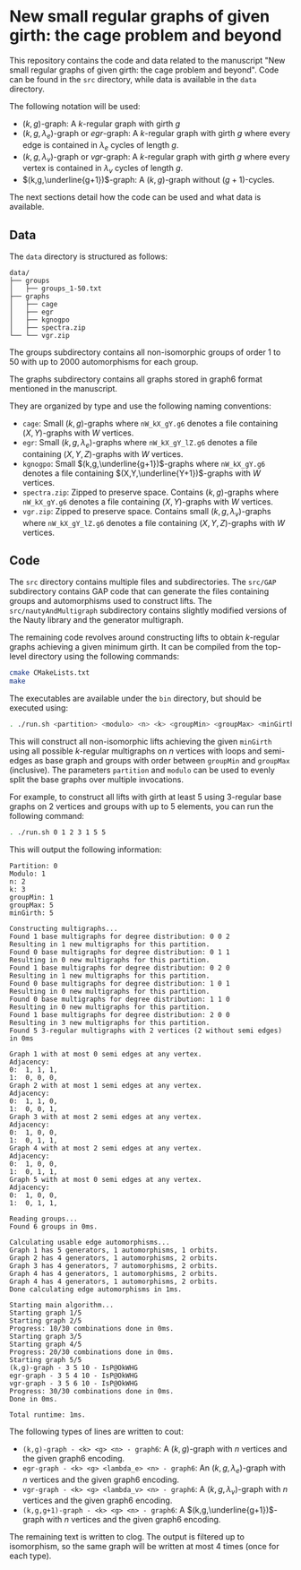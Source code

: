 # New small regular graphs of given girth: the cage problem and beyond

This repository contains the code and data related to the manuscript "New small regular graphs of given girth: the cage problem and beyond". 
Code can be found in the `src` directory, while data is available in the `data` directory.

The following notation will be used:
- $(k,g)$-graph: A $k$-regular graph with girth $g$
- $(k,g,\lambda_e)$-graph or $egr$-graph: A $k$-regular graph with girth $g$ where every edge is contained in $\lambda_e$ cycles of length $g$.
- $(k,g,\lambda_v)$-graph or $vgr$-graph: A $k$-regular graph with girth $g$ where every vertex is contained in $\lambda_v$ cycles of length $g$.
- $(k,g,\underline{g+1})$-graph: A $(k,g)$-graph without $(g+1)$-cycles.

The next sections detail how the code can be used and what data is available.

## Data
The `data` directory is structured as follows:
```
data/
├── groups
│   ├── groups_1-50.txt
├── graphs
│   ├── cage
│   ├── egr
│   ├── kgnogpo
│   ├── spectra.zip
└── └── vgr.zip
```

The groups subdirectory contains all non-isomorphic groups of order 1 to 50 with up to 2000 automorphisms for each group.

The graphs subdirectory contains all graphs stored in graph6 format mentioned in the manuscript.

They are organized by type and use the following naming conventions:
- `cage`: Small $(k,g)$-graphs where `nW_kX_gY.g6` denotes a file containing $(X,Y)$-graphs with $W$ vertices.
- `egr`: Small $(k,g,\lambda_e)$-graphs where `nW_kX_gY_lZ.g6` denotes a file containing $(X,Y,Z)$-graphs with $W$ vertices.
- `kgnogpo`: Small $(k,g,\underline{g+1})$-graphs where `nW_kX_gY.g6` denotes a file containing $(X,Y,\underline{Y+1})$-graphs with $W$ vertices.
- `spectra.zip`: Zipped to preserve space. Contains $(k,g)$-graphs where `nW_kX_gY.g6` denotes a file containing $(X,Y)$-graphs with $W$ vertices.
- `vgr.zip`: Zipped to preserve space. Contains small $(k,g,\lambda_v)$-graphs where `nW_kX_gY_lZ.g6` denotes a file containing $(X,Y,Z)$-graphs with $W$ vertices.

## Code
The `src` directory contains multiple files and subdirectories. 
The `src/GAP` subdirectory contains GAP code that can generate the files containing groups and automorphisms used to construct lifts.
The `src/nautyAndMultigraph` subdirectory contains slightly modified versions of the Nauty library and the generator multigraph.

The remaining code revolves around constructing lifts to obtain $k$-regular graphs achieving a given minimum girth. 
It can be compiled from the top-level directory using the following commands:
```bash
cmake CMakeLists.txt
make
```

The executables are available under the `bin` directory, but should be executed using:
```bash
. ./run.sh <partition> <modulo> <n> <k> <groupMin> <groupMax> <minGirth>
```
This will construct all non-isomorphic lifts achieving the given `minGirth` using all possible $k$-regular multigraphs on $n$ vertices with loops and semi-edges as base graph
and groups with order between `groupMin` and `groupMax` (inclusive). The parameters `partition` and `modulo` can be used to evenly split the base graphs over multiple invocations.

For example, to construct all lifts with girth at least 5 using 3-regular base graphs on 2 vertices 
and groups with up to 5 elements, you can run the following command:
```bash 
. ./run.sh 0 1 2 3 1 5 5
```

This will output the following information:
```
Partition: 0
Modulo: 1
n: 2
k: 3
groupMin: 1
groupMax: 5
minGirth: 5

Constructing multigraphs...
Found 1 base multigraphs for degree distribution: 0 0 2 
Resulting in 1 new multigraphs for this partition.
Found 0 base multigraphs for degree distribution: 0 1 1 
Resulting in 0 new multigraphs for this partition.
Found 1 base multigraphs for degree distribution: 0 2 0 
Resulting in 1 new multigraphs for this partition.
Found 0 base multigraphs for degree distribution: 1 0 1 
Resulting in 0 new multigraphs for this partition.
Found 0 base multigraphs for degree distribution: 1 1 0 
Resulting in 0 new multigraphs for this partition.
Found 1 base multigraphs for degree distribution: 2 0 0 
Resulting in 3 new multigraphs for this partition.
Found 5 3-regular multigraphs with 2 vertices (2 without semi edges) in 0ms

Graph 1 with at most 0 semi edges at any vertex.
Adjacency:
0:  1, 1, 1, 
1:  0, 0, 0, 
Graph 2 with at most 1 semi edges at any vertex.
Adjacency:
0:  1, 1, 0, 
1:  0, 0, 1, 
Graph 3 with at most 2 semi edges at any vertex.
Adjacency:
0:  1, 0, 0, 
1:  0, 1, 1, 
Graph 4 with at most 2 semi edges at any vertex.
Adjacency:
0:  1, 0, 0, 
1:  0, 1, 1, 
Graph 5 with at most 0 semi edges at any vertex.
Adjacency:
0:  1, 0, 0, 
1:  0, 1, 1, 

Reading groups...
Found 6 groups in 0ms.

Calculating usable edge automorphisms...
Graph 1 has 5 generators, 1 automorphisms, 1 orbits.
Graph 2 has 4 generators, 1 automorphisms, 2 orbits.
Graph 3 has 4 generators, 7 automorphisms, 2 orbits.
Graph 4 has 4 generators, 1 automorphisms, 2 orbits.
Graph 4 has 4 generators, 1 automorphisms, 2 orbits.
Done calculating edge automorphisms in 1ms.

Starting main algorithm...
Starting graph 1/5
Starting graph 2/5
Progress: 10/30 combinations done in 0ms.
Starting graph 3/5
Starting graph 4/5
Progress: 20/30 combinations done in 0ms.
Starting graph 5/5
(k,g)-graph - 3 5 10 - IsP@OkWHG
egr-graph - 3 5 4 10 - IsP@OkWHG
vgr-graph - 3 5 6 10 - IsP@OkWHG
Progress: 30/30 combinations done in 0ms.
Done in 0ms.

Total runtime: 1ms.
```

The following types of lines are written to cout:

- `(k,g)-graph - <k> <g> <n> - graph6`: A $(k,g)$-graph with $n$ vertices and the given graph6 encoding.
- `egr-graph - <k> <g> <lambda_e> <n> - graph6`: An $(k,g,\lambda_e)$-graph with $n$ vertices and the given graph6 encoding.
- `vgr-graph - <k> <g> <lambda_v> <n> - graph6`: A $(k,g,\lambda_v)$-graph with $n$ vertices and the given graph6 encoding.
- `(k,g,g+1)-graph - <k> <g> <n> - graph6`: A $(k,g,\underline{g+1})$-graph with $n$ vertices and the given graph6 encoding.

The remaining text is written to clog. 
The output is filtered up to isomorphism, so the same graph will be written at most 4 times (once for each type).
